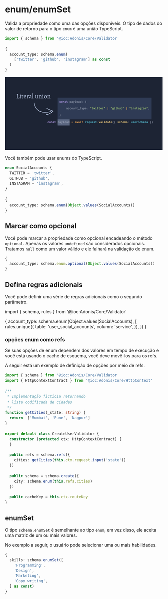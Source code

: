 # enum/enumSet
Valida a propriedade como uma das opções disponíveis. O tipo de dados do valor de retorno para o tipo `enum` é uma união TypeScript.

```ts
import { schema } from '@ioc:Adonis/Core/Validator'

{
  account_type: schema.enum(
    ['twitter', 'github', 'instagram'] as const
  )
}
```

<img src="/assets/literal-union-enum.jpg" />

Você também pode usar enums do TypeScript.

```ts
enum SocialAccounts {
  TWITTER = 'twitter',
  GITHUB = 'github',
  INSTAGRAM = 'instagram',
}

{
  account_type: schema.enum(Object.values(SocialAccounts))
}
```

## Marcar como opcional
Você pode marcar a propriedade como opcional encadeando o método `optional`. Apenas os valores `undefined` são considerados opcionais. Tratamos `null` como um valor válido e ele falhará na validação de enum.

```ts
{
  account_type: schema.enum.optional(Object.values(SocialAccounts))
}
```

## Defina regras adicionais
Você pode definir uma série de regras adicionais como o segundo parâmetro.


import { schema, rules } from '@ioc:Adonis/Core/Validator'

{
  account_type: schema.enum(Object.values(SocialAccounts), [
    rules.unique({
      table: 'user_social_accounts',
      column: 'service',
    }),
  ])
}

### opções enum como refs
Se suas opções de enum dependem dos valores em tempo de execução e você está usando o cache de esquema, você deve movê-los para os refs.

A seguir está um exemplo de definição de opções por meio de refs.

```ts
import { schema } from '@ioc:Adonis/Core/Validator'
import { HttpContextContract } from '@ioc:Adonis/Core/HttpContext'

/**
 * Implementação fictícia retornando 
 * lista codificada de cidades
 */
function getCities(_state: string) {
  return  ['Mumbai', 'Pune', 'Nagpur']
}

export default class CreateUserValidator {
  constructor (protected ctx: HttpContextContract) {
  }

  public refs = schema.refs({
    cities: getCities(this.ctx.request.input('state'))
  })

  public schema = schema.create({
    city: schema.enum(this.refs.cities)
  })

  public cacheKey = this.ctx.routeKey
}
```

## enumSet
O tipo `schema.enumSet` é semelhante ao tipo `enum`, em vez disso, ele aceita uma matriz de um ou mais valores.

No exemplo a seguir, o usuário pode selecionar uma ou mais habilidades.

```ts
{
  skills: schema.enumSet([
    'Programming',
    'Design',
    'Marketing',
    'Copy writing',
  ] as const)
}
```
